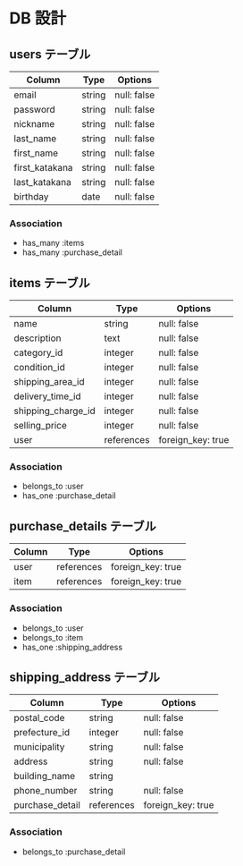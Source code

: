 # DB 設計


## users テーブル

| Column             | Type                | Options           |
|--------------------|---------------------|-------------------|
| email              | string              | null: false       |
| password           | string              | null: false       |
| nickname           | string              | null: false       |
| last_name          | string              | null: false       |
| first_name         | string              | null: false       |
| first_katakana     | string              | null: false       |
| last_katakana      | string              | null: false       |
| birthday           | date                | null: false       |

### Association

- has_many :items
- has_many :purchase_detail

## items テーブル

| Column                   | Type       | Options           |
|--------------------------|------------|-------------------|
| name                     | string     | null: false       |
| description              | text       | null: false       |
| category_id              | integer    | null: false       |
| condition_id             | integer    | null: false       |
| shipping_area_id         | integer    | null: false       |
| delivery_time_id         | integer    | null: false       |
| shipping_charge_id       | integer    | null: false       |
| selling_price            | integer    | null: false       |
| user                     | references | foreign_key: true |

### Association

- belongs_to :user
- has_one :purchase_detail

## purchase_details テーブル

| Column                  | Type       | Options            |
|-------------------------|------------|--------------------|
| user                    | references | foreign_key: true  |
| item                    | references | foreign_key: true  |

### Association

- belongs_to :user 
- belongs_to :item
- has_one :shipping_address

## shipping_address テーブル

| Column                  | Type       | Options            |
|-------------------------|------------|--------------------|
| postal_code             | string     | null: false        |
| prefecture_id           | integer    | null: false        |
| municipality            | string     | null: false        |
| address                 | string     | null: false        |
| building_name           | string     |                    |
| phone_number            | string     | null: false        |
| purchase_detail         | references | foreign_key: true  |

### Association 

- belongs_to :purchase_detail
